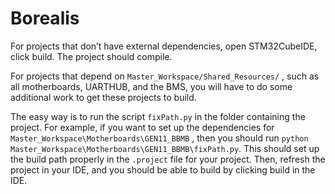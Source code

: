 # Borealis

For projects that don’t have external dependencies, open STM32CubeIDE, click build. The project should compile.

For projects that depend on `Master_Workspace/Shared_Resources/` , such as all motherboards, UARTHUB, and the BMS, you will have to do some additional work to get these projects to build.

The easy way is to run the script `fixPath.py` in the folder containing the project. For example, if you want to set up the dependencies for `Master_Workspace\Motherboards\GEN11_BBMB` , then you should run `python Master_Workspace\Motherboards\GEN11_BBMB\fixPath.py`. This should set up the build path properly in the `.project` file for your project. Then, refresh the project in your IDE, and you should be able to build by clicking build in the IDE.
